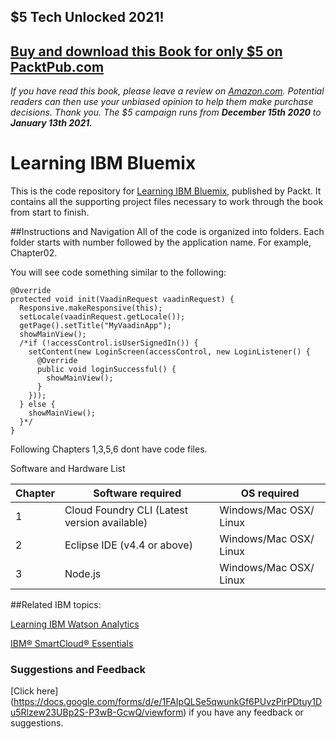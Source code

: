 ## $5 Tech Unlocked 2021!
[Buy and download this Book for only $5 on PacktPub.com](https://www.packtpub.com/product/learning-ibm-bluemix/9781785887741)
-----
*If you have read this book, please leave a review on [Amazon.com](https://www.amazon.com/gp/product/1785887742).     Potential readers can then use your unbiased opinion to help them make purchase decisions. Thank you. The $5 campaign         runs from __December 15th 2020__ to __January 13th 2021.__*

# Learning IBM Bluemix
This is the code repository for [Learning IBM Bluemix](https://www.packtpub.com/virtualization-and-cloud/learning-ibm-bluemix?utm_source=github&utm_medium=repository&utm_campaign=9781785887741), published by Packt. It contains all the supporting project files necessary to work through the book from start to finish.

##Instructions and Navigation
All of the code is organized into folders. Each folder starts with number followed by the application name. For example, Chapter02.

You will see code something similar to the following:

```
@Override
protected void init(VaadinRequest vaadinRequest) {
  Responsive.makeResponsive(this);
  setLocale(vaadinRequest.getLocale());
  getPage().setTitle("MyVaadinApp");
  showMainView();
  /*if (!accessControl.isUserSignedIn()) {
    setContent(new LoginScreen(accessControl, new LoginListener() {
      @Override
      public void loginSuccessful() {
        showMainView();
      }
    }));
  } else {
    showMainView();
  }*/
}

```
Following Chapters 1,3,5,6 dont have code files. 

Software and Hardware List

| Chapter  | Software required                           | OS required           |
| -------- | ------------------------------------------- | ----------------------|
| 1        |Cloud Foundry CLI (Latest version available) | Windows/Mac OSX/ Linux|
| 2        |Eclipse IDE (v4.4 or above)                  | Windows/Mac OSX/ Linux|
| 3        |Node.js                                      | Windows/Mac OSX/ Linux|

##Related IBM topics:

[Learning IBM Watson Analytics](https://www.packtpub.com/big-data-and-business-intelligence/learning-ibm-watson-analytics?utm_source=github&utm_campaign=9781785880773&utm_medium=repository)

[IBM® SmartCloud® Essentials](https://www.packtpub.com/virtualization-and-cloud/ibm%C2%AE-smartcloud%C2%AE-essentials?utm_source=Github&utm_medium=Repository&utm_campaign=9781782170648)


### Suggestions and Feedback
[Click here] (https://docs.google.com/forms/d/e/1FAIpQLSe5qwunkGf6PUvzPirPDtuy1Du5Rlzew23UBp2S-P3wB-GcwQ/viewform) if you have any feedback or suggestions.

